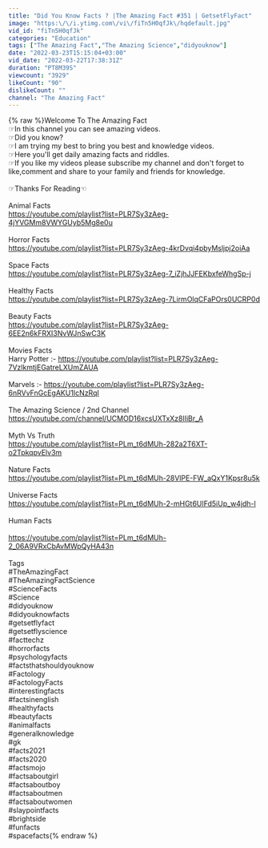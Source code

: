 ```yaml
---
title: "Did You Know Facts ? |The Amazing Fact #351 | GetsetFlyFact"
image: "https:\/\/i.ytimg.com\/vi\/fiTn5H0qfJk\/hqdefault.jpg"
vid_id: "fiTn5H0qfJk"
categories: "Education"
tags: ["The Amazing Fact","The Amazing Science","didyouknow"]
date: "2022-03-23T15:15:04+03:00"
vid_date: "2022-03-22T17:38:31Z"
duration: "PT8M39S"
viewcount: "3929"
likeCount: "90"
dislikeCount: ""
channel: "The Amazing Fact"
---
```

{% raw %}Welcome To The Amazing Fact<br />☞︎︎︎In this channel you can see amazing videos.<br />☞︎︎︎Did you know?<br />☞︎︎︎I am trying my best to bring you best and knowledge videos.<br />☞︎︎︎Here you'll get daily amazing facts and riddles.<br />☞︎︎︎If you like my videos please subscribe my channel and don't forget to like,comment and share to your family and friends for knowledge.<br /><br />☞︎︎︎Thanks For Reading☜︎︎︎<br /><br />Animal Facts <br /><a rel="nofollow" target="blank" href="https://youtube.com/playlist?list=PLR7Sy3zAeg-4jYVGMm8VWYGUyb5Mg8e0u">https://youtube.com/playlist?list=PLR7Sy3zAeg-4jYVGMm8VWYGUyb5Mg8e0u</a> <br /><br />Horror Facts <br /><a rel="nofollow" target="blank" href="https://youtube.com/playlist?list=PLR7Sy3zAeg-4krDvqi4pbyMsljpj2oiAa">https://youtube.com/playlist?list=PLR7Sy3zAeg-4krDvqi4pbyMsljpj2oiAa</a><br /><br />Space Facts <br /><a rel="nofollow" target="blank" href="https://youtube.com/playlist?list=PLR7Sy3zAeg-7_iZjhJJFEKbxfeWhgSp-j">https://youtube.com/playlist?list=PLR7Sy3zAeg-7_iZjhJJFEKbxfeWhgSp-j</a> <br /><br />Healthy Facts <br /><a rel="nofollow" target="blank" href="https://youtube.com/playlist?list=PLR7Sy3zAeg-7LirmOlqCFaPOrs0UCRP0d">https://youtube.com/playlist?list=PLR7Sy3zAeg-7LirmOlqCFaPOrs0UCRP0d</a> <br /><br />Beauty Facts <br /><a rel="nofollow" target="blank" href="https://youtube.com/playlist?list=PLR7Sy3zAeg-6EE2n6kFRXI3NvWJnSwC3K">https://youtube.com/playlist?list=PLR7Sy3zAeg-6EE2n6kFRXI3NvWJnSwC3K</a>  <br /><br />Movies Facts <br />Harry Potter :- <a rel="nofollow" target="blank" href="https://youtube.com/playlist?list=PLR7Sy3zAeg-7VzlkmtjEGatreLXUmZAUA">https://youtube.com/playlist?list=PLR7Sy3zAeg-7VzlkmtjEGatreLXUmZAUA</a> <br /><br />Marvels :- <a rel="nofollow" target="blank" href="https://youtube.com/playlist?list=PLR7Sy3zAeg-6nRVvFnGcEgAKU1IcNzRqI">https://youtube.com/playlist?list=PLR7Sy3zAeg-6nRVvFnGcEgAKU1IcNzRqI</a> <br /><br />The Amazing Science / 2nd Channel<br /><a rel="nofollow" target="blank" href="https://youtube.com/channel/UCMOD16xcsUXTxXz8lIiBr_A">https://youtube.com/channel/UCMOD16xcsUXTxXz8lIiBr_A</a> <br /><br />Myth Vs Truth <br /><a rel="nofollow" target="blank" href="https://youtube.com/playlist?list=PLm_t6dMUh-282a2T6XT-o2TpkqpvElv3m">https://youtube.com/playlist?list=PLm_t6dMUh-282a2T6XT-o2TpkqpvElv3m</a> <br /><br />Nature Facts <br /><a rel="nofollow" target="blank" href="https://youtube.com/playlist?list=PLm_t6dMUh-28VlPE-FW_aQxY1Kpsr8u5k">https://youtube.com/playlist?list=PLm_t6dMUh-28VlPE-FW_aQxY1Kpsr8u5k</a> <br /><br />Universe Facts <br /><a rel="nofollow" target="blank" href="https://youtube.com/playlist?list=PLm_t6dMUh-2-mHGt6UIFd5iUp_w4jdh-l">https://youtube.com/playlist?list=PLm_t6dMUh-2-mHGt6UIFd5iUp_w4jdh-l</a> <br /><br />Human Facts <br /><br /><a rel="nofollow" target="blank" href="https://youtube.com/playlist?list=PLm_t6dMUh-2_06A9VRxCbAvMWpQyHA43n">https://youtube.com/playlist?list=PLm_t6dMUh-2_06A9VRxCbAvMWpQyHA43n</a><br /><br />Tags <br />#TheAmazingFact<br />#TheAmazingFactScience<br />#ScienceFacts<br />#Science<br />#didyouknow<br />#didyouknowfacts<br />#getsetflyfact<br />#getsetflyscience<br />#facttechz<br />#horrorfacts<br />#psychologyfacts<br />#factsthatshouldyouknow<br />#Factology<br />#FactologyFacts<br />#interestingfacts<br />#factsinenglish<br />#healthyfacts<br />#beautyfacts<br />#animalfacts<br />#generalknowledge<br />#gk<br />#facts2021<br />#facts2020<br />#factsmojo<br />#factsaboutgirl<br />#factsaboutboy<br />#factsaboutmen<br />#factsaboutwomen<br />#slaypointfacts<br />#brightside<br />#funfacts<br />#spacefacts{% endraw %}
